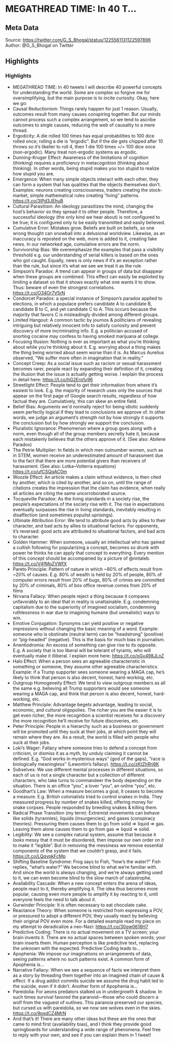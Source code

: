 # MEGATHREAD TIME: In 40 T...

## Meta Data

Source:  https://twitter.com/G_S_Bhogal/status/1225561131122597896 
Author: @G_S_Bhogal on Twitter

## Highlights

### Highlights

- MEGATHREAD TIME: In 40 tweets I will describe 40 powerful concepts for understanding the world. Some are complex so forgive me for oversimplifying, but the main purpose is to incite curiosity. Okay, here we go:
- Causal Reductionism: Things rarely happen for just 1 reason. Usually, outcomes result from many causes conspiring together. But our minds cannot process such a complex arrangement, so we tend to ascribe outcomes to single causes, reducing the web of causality to a mere thread.
- Ergodicity: A die rolled 100 times has equal probabilities to 100 dice rolled once; rolling a die is “ergodic”. But if the die gets chipped after 10 throws so it’s likelier to roll 4, then 1 die 100 times =/= 100 dice once (non-ergodic). Many treat non-ergodic systems as ergodic.
- Dunning-Kruger Effect: Awareness of the limitations of cognition (thinking) requires a proficiency in metacognition (thinking about thinking). In other words, being stupid makes you too stupid to realize how stupid you are.
- Emergence: When many simple objects interact with each other, they can form a system that has qualities that the objects themselves don’t. Examples: neurons creating consciousness, traders creating the stock-market, simple mathematical rules creating “living” patterns. https://t.co/3lPd3JEhuB
- Cultural Parasitism: An ideology parasitizes the mind, changing the host’s behavior so they spread it to other people. Therefore, a successful ideology (the only kind we hear about) is not configured to be true; it is configured only to be easily transmitted and easily believed.
- Cumulative Error: Mistakes grow. Beliefs are built on beliefs, so one wrong thought can snowball into a delusional worldview. Likewise, as an inaccuracy is reposted on the web, more is added to it, creating fake news. In our networked age, cumulative errors are the norm.
- Survivorship Bias: We overemphasize the examples that pass a visibility threshold e.g. our understanding of serial killers is based on the ones who got caught. Equally, news is only news if it’s an exception rather than the rule, but since it’s what we see we treat it as the rule
- Simpson’s Paradox: A trend can appear in groups of data but disappear when these groups are combined. This effect can easily be exploited by limiting a dataset so that it shows exactly what one wants it to show. Thus: beware of even the strongest correlations. https://t.co/O34Or7V5rN
- Condorcet Paradox: a special instance of Simpson’s paradox applied to elections, in which a populace prefers candidate A to candidate B, candidate B to C, and yet candidate C to A. This occurs because the majority that favors C is misleadingly divided among different groups.
- Limited Hangout: A common tactic by journos & politicians of revealing intriguing but relatively innocent info to satisfy curiosity and prevent discovery of more incriminating info. E.g. a politician accused of snorting cocaine may confess to having smoked marijuana at college.
- Focusing Illusion: Nothing is ever as important as what you’re thinking about while you’re thinking about it. E.g. worrying about a thing makes the thing being worried about seem worse than it is. As Marcus Aurelius observed, “We suffer more often in imagination that in reality.”
- Concept Creep: As a social issue such as racism or sexual harassment becomes rarer, people react by expanding their definition of it, creating the illusion that the issue is actually getting worse. I explain the process in detail here: https://t.co/hG2Erq1y96
- Streetlight Effect: People tend to get their information from where it’s easiest to look. E.g. the majority of research uses only the sources that appear on the first page of Google search results, regardless of how factual they are. Cumulatively, this can skew an entire field.
- Belief Bias: Arguments we'd normally reject for being idiotic suddenly seem perfectly logical if they lead to conclusions we approve of. In other words, we judge an argument’s strength not by how strongly it supports the conclusion but by how strongly *we* support the conclusion.
- Pluralistic Ignorance: Phenomenon where a group goes along with a norm, even though all of the group members secretly hate it, because each mistakenly believes that the others approve of it. (See also: Abilene Paradox)
- The Petrie Multiplier: In fields in which men outnumber women, such as in STEM, women receive an underestimated amount of harassment due to the fact that there are more potential givers than receivers of harassment. (See also: Lotka–Volterra equations) https://t.co/ufCSQqAC0m
- Woozle Effect: An article makes a claim without evidence, is then cited by another, which is cited by another, and so on, until the range of citations creates the impression that the claim has evidence, when really all articles are citing the same uncorroborated source.
- Tocqueville Paradox: As the living standards in a society rise, the people’s expectations of the society rise with it. The rise in expectations eventually surpasses the rise in living standards, inevitably resulting in disaffection (and sometimes populist uprisings).
- Ultimate Attribution Error: We tend to attribute good acts by allies to their character, and bad acts by allies to situational factors. For opponents, it’s reversed: good acts are attributed to situational factors, and bad acts to character.
- Golden Hammer: When someone, usually an intellectual who has gained a cultish following for popularizing a concept, becomes so drunk with power he thinks he can apply that concept to everything. Every mention of this concept should be accompanied by a picture of @nntaleb. https://t.co/V4fMpZVWfX
- Pareto Principle: Pattern of nature in which ~80% of effects result from ~20% of causes. E.g. 80% of wealth is held by 20% of people, 80% of computer errors result from 20% of bugs, 80% of crimes are committed by 20% of criminals, 80% of box office revenue comes from 20% of films
- Nirvana Fallacy: When people reject a thing because it compares unfavorably to an ideal that in reality is unattainable. E.g. condemning capitalism due to the superiority of imagined socialism, condemning ruthlessness in war due to imagining humane (but unrealistic) ways to win.
- Emotive Conjugation: Synonyms can yield positive or negative impressions without changing the basic meaning of a word. Example: someone who is obstinate (neutral term) can be “headstrong” (positive) or “pig-headed” (negative). This is the basis for much bias in journalism.
- Anentiodromia: An excess of something can give rise to its opposite. E.g. A society that is too liberal will be tolerant of tyrants, who will eventually make it illiberal. I explain more here: https://t.co/oGv498JLnZ
- Halo Effect: When a person sees an agreeable characteristic in something or someone, they assume other agreeable characteristics. Example: if a Trump supporter sees someone wearing a MAGA cap, he’s likely to think that person is also decent, honest, hard-working, etc.
- Outgroup Homogeneity Effect: We tend to view outgroup members as all the same e.g. believing all Trump supporters would see someone wearing a MAGA cap, and think that person is also decent, honest, hard-working, etc.
- Matthew Principle: Advantage begets advantage, leading to social, economic, and cultural oligopolies. The richer you are the easier it is to get even richer, the more recognition a scientist receives for a discovery the more recognition he’ll receive for future discoveries, etc.
- Peter Principle: People in a hierarchy such as a business or government will be promoted until they suck at their jobs, at which point they will remain where they are. As a result, the world is filled with people who suck at their jobs.
- Loki’s Wager: Fallacy where someone tries to defend a concept from criticism, or dismiss it as a myth, by unduly claiming it cannot be defined. E.g. “God works in mysterious ways” (god of the gaps), “race is biologically meaningless” (Lewontin’s fallacy). https://t.co/zKtZhRrj8K
- Subselves: We use different mental processes in different situations, so each of us is not a single character but a collection of different characters, who take turns to commandeer the body depending on the situation. There is an office “you”, a lover “you”, an online “you”, etc.
- Goodhart’s Law: When a measure becomes a goal, it ceases to become a measure. E.g. British colonialists tried to control snakes in India. They measured progress by number of snakes killed, offering money for snake corpses. People responded by breeding snakes & killing them.
- Radical Phase Transition (my term): Extremist movements can behave like solids (tyrannies), liquids (insurgencies), and gases (conspiracy theories). Pressuring them causes them to go from solid => liquid => gas. Leaving them alone causes them to go from gas => liquid => solid.
- Legibility: We see a complex natural system, assume that because it *looks* messy that it must be disordered, then impose our own order on it to make it “legible”. But in removing the messiness we remove essential components of the system that we couldn’t grasp, and it fails. https://t.co/LQqvpkFcMp
- Shifting Baseline Syndrome: 
  Frog says to Fish, “how’s the water?” 
  Fish replies, “what’s water?” 
  We become blind to what we’re familiar with. And since the world is always changing, and we're always getting used to it, we can even become blind to the slow march of catastrophe.
- Availability Cascade: When a new concept enters the arena of ideas, people react to it, thereby amplifying it. The idea thus becomes more popular, causing even more people to amplify it by reacting to it, until everyone feels the need to talk about it.
- Gurwinder Principle: It is often necessary to eat chocolate cake.
- Reactance Theory: When someone is restricted from expressing a POV, or pressured to adopt a different POV, they usually react by believing their original POV even more. For a detailed example read my piece on my attempt to deradicalize a neo-Nazi: https://t.co/30qw0616H7
- Predictive Coding: There is no actual movement on a TV screen; your brain invents it. There are no actual spaces between spoken words; your brain inserts them. Human perception is like predictive text, replacing the unknown with the expected.
  Predictive Coding leads to…
- Apophenia: We impose our imaginations on arrangements of data, seeing patterns where no such patterns exist. 
  A common form of Apophenia is…
- Narrative Fallacy: When we see a sequence of facts we interpret them as a story by threading them together into an imagined chain of cause & effect. If a drug addict commits suicide we assume the drug habit led to the suicide, even if it didn’t.
  Another form of Apophenia is…
- Pareidolia: For aeons predators stalked us in undergrowth & shadow. In such times survival favored the paranoid—those who could discern a wolf from the vaguest of outlines. This paranoia preserved our species, but cursed us with pareidolia, so we now see wolves even in the skies. https://t.co/9pxdCZ4MrN
- And that’s it! There are many other ideas but these are the ones that came to mind first (availability bias), and I think they provide good springboards for understanding a wide range of phenomena. Feel free to reply with your own, and see if you can explain them in 1 tweet!
